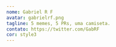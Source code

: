```yaml
---
nome: Gabriel R F
avatar: gabrielrf.png
tagline: 5 memes, 5 PRs, uma camiseta.
contato: https://twitter.com/GabRF
cor: style3
---
```


